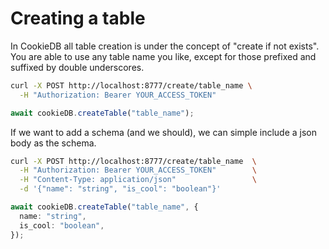# Creating a table

In CookieDB all table creation is under the concept of "create if not exists".
You are able to use any table name you like, except for those prefixed and
suffixed by double underscores.

```bash
curl -X POST http://localhost:8777/create/table_name \
  -H "Authorization: Bearer YOUR_ACCESS_TOKEN"
```

```typescript
await cookieDB.createTable("table_name");
```

If we want to add a schema (and we should), we can simple include a json body as
the schema.

```bash
curl -X POST http://localhost:8777/create/table_name  \
  -H "Authorization: Bearer YOUR_ACCESS_TOKEN"        \
  -H "Content-Type: application/json"                 \
  -d '{"name": "string", "is_cool": "boolean"}'
```

```typescript
await cookieDB.createTable("table_name", {
  name: "string",
  is_cool: "boolean",
});
```
